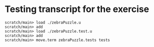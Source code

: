 # Testing transcript for the exercise

```ucm
scratch/main> load ./zebraPuzzle.u
scratch/main> add
scratch/main> load ./zebraPuzzle.test.u
scratch/main> add
scratch/main> move.term zebraPuzzle.tests tests
```
